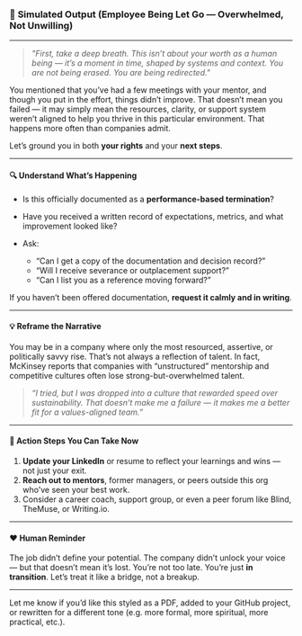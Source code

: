 ### 🧠 **Simulated Output (Employee Being Let Go — Overwhelmed, Not Unwilling)**

---

> *"First, take a deep breath. This isn’t about your worth as a human being — it’s a moment in time, shaped by systems and context. You are not being erased. You are being redirected."*

You mentioned that you’ve had a few meetings with your mentor, and though you put in the effort, things didn’t improve. That doesn’t mean you failed — it may simply mean the resources, clarity, or support system weren’t aligned to help you thrive in this particular environment. That happens more often than companies admit.

Let’s ground you in both **your rights** and your **next steps**.

---

#### 🔍 **Understand What’s Happening**

* Is this officially documented as a **performance-based termination**?
* Have you received a written record of expectations, metrics, and what improvement looked like?
* Ask:

  * “Can I get a copy of the documentation and decision record?”
  * “Will I receive severance or outplacement support?”
  * “Can I list you as a reference moving forward?”

If you haven’t been offered documentation, **request it calmly and in writing**.

---

#### 💡 **Reframe the Narrative**

You may be in a company where only the most resourced, assertive, or politically savvy rise. That’s not always a reflection of talent. In fact, McKinsey reports that companies with “unstructured” mentorship and competitive cultures often lose strong-but-overwhelmed talent.

> *“I tried, but I was dropped into a culture that rewarded speed over sustainability. That doesn’t make me a failure — it makes me a better fit for a values-aligned team.”*

---

#### 🔄 **Action Steps You Can Take Now**

1. **Update your LinkedIn** or resume to reflect your learnings and wins — not just your exit.
2. **Reach out to mentors**, former managers, or peers outside this org who’ve seen your best work.
3. Consider a career coach, support group, or even a peer forum like Blind, TheMuse, or Writing.io.

---

#### ❤️ **Human Reminder**

The job didn’t define your potential.
The company didn’t unlock your voice — but that doesn’t mean it’s lost.
You’re not too late. You’re just **in transition**.
Let’s treat it like a bridge, not a breakup.

---

Let me know if you’d like this styled as a PDF, added to your GitHub project, or rewritten for a different tone (e.g. more formal, more spiritual, more practical, etc.).

